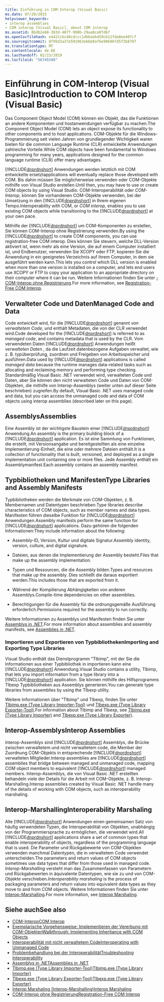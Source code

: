 ```yaml
---
title: Einführung in COM-Interop (Visual Basic)
ms.date: 07/20/2015
helpviewer_keywords:
- interop assemblies
- COM interop [Visual Basic], about COM interop
ms.assetid: 8bd62e68-383d-407f-998b-29aa0ce0fd67
ms.openlocfilehash: e4421cbc40cdccc1dbbaeb459cb12fda0ee407cf
ms.sourcegitcommit: 8f95d3a37e591963ebbb9af6e90686fd5f3b8707
ms.translationtype: MT
ms.contentlocale: de-DE
ms.lasthandoff: 02/23/2019
ms.locfileid: "56745598"
---
```

# <a name="introduction-to-com-interop-visual-basic"></a><span data-ttu-id="039de-102">Einführung in COM-Interop (Visual Basic)</span><span class="sxs-lookup"><span data-stu-id="039de-102">Introduction to COM Interop (Visual Basic)</span></span>
<span data-ttu-id="039de-103">Das Component Object Model (COM) können ein Objekt, das die Funktionen an andere Komponenten und hostanwendungen verfügbar zu machen.</span><span class="sxs-lookup"><span data-stu-id="039de-103">The Component Object Model (COM) lets an object expose its functionality to other components and to host applications.</span></span> <span data-ttu-id="039de-104">COM-Objekte für die Windows-Programmierung seit vielen Jahren von grundlegender Wichtigkeit waren bieten für die common Language Runtime (CLR) entwickelte Anwendungen zahlreiche Vorteile.</span><span class="sxs-lookup"><span data-stu-id="039de-104">While COM objects have been fundamental to Windows programming for many years, applications designed for the common language runtime (CLR) offer many advantages.</span></span>  
  
 [!INCLUDE[dnprdnshort](~/includes/dnprdnshort-md.md)] <span data-ttu-id="039de-105">Anwendungen werden letztlich mit COM entwickelte ersetzt</span><span class="sxs-lookup"><span data-stu-id="039de-105">applications will eventually replace those developed with COM.</span></span> <span data-ttu-id="039de-106">Bis dahin müssen Sie möglicherweise verwenden oder COM-Objekte mithilfe von Visual Studio erstellen.</span><span class="sxs-lookup"><span data-stu-id="039de-106">Until then, you may have to use or create COM objects by using Visual Studio.</span></span> <span data-ttu-id="039de-107">COM-Interoperabilität oder *COM-Interop*, können Sie vorhandenen COM-Objekte verwenden, bei der Umsetzung in den [!INCLUDE[dnprdnshort](~/includes/dnprdnshort-md.md)] in Ihrem eigenen Tempo.</span><span class="sxs-lookup"><span data-stu-id="039de-107">Interoperability with COM, or *COM interop*, enables you to use existing COM objects while transitioning to the [!INCLUDE[dnprdnshort](~/includes/dnprdnshort-md.md)] at your own pace.</span></span>  
  
 <span data-ttu-id="039de-108">Mithilfe der [!INCLUDE[dnprdnshort](~/includes/dnprdnshort-md.md)] um COM-Komponenten zu erstellen, Sie können COM-Interop ohne Registrierung verwenden.</span><span class="sxs-lookup"><span data-stu-id="039de-108">By using the [!INCLUDE[dnprdnshort](~/includes/dnprdnshort-md.md)] to create COM components, you can use registration-free COM interop.</span></span> <span data-ttu-id="039de-109">Dies können Sie steuern, welche DLL-Version aktiviert ist, wenn mehr als eine Version, die auf einem Computer installiert ist, und Endbenutzer, verwenden Sie XCOPY oder FTP, kopieren Sie die Anwendung in ein geeignetes Verzeichnis auf ihrem Computer, in dem sie ausgeführt werden kann.</span><span class="sxs-lookup"><span data-stu-id="039de-109">This lets you control which DLL version is enabled when more than one version is installed on a computer, and lets end users use XCOPY or FTP to copy your application to an appropriate directory on their computer where it can be run.</span></span> <span data-ttu-id="039de-110">Weitere Informationen finden Sie unter [-COM-Interop ohne Registrierung](../../../framework/interop/registration-free-com-interop.md).</span><span class="sxs-lookup"><span data-stu-id="039de-110">For more information, see [Registration-Free COM Interop](../../../framework/interop/registration-free-com-interop.md).</span></span>  
  
## <a name="managed-code-and-data"></a><span data-ttu-id="039de-111">Verwalteter Code und Daten</span><span class="sxs-lookup"><span data-stu-id="039de-111">Managed Code and Data</span></span>  
 <span data-ttu-id="039de-112">Code entwickelt wird, für die [!INCLUDE[dnprdnshort](~/includes/dnprdnshort-md.md)] genannt *von verwaltetem Code*, und enthält Metadaten, die von der CLR verwendet wird.</span><span class="sxs-lookup"><span data-stu-id="039de-112">Code developed for the [!INCLUDE[dnprdnshort](~/includes/dnprdnshort-md.md)] is referred to as *managed code*, and contains metadata that is used by the CLR.</span></span> <span data-ttu-id="039de-113">Vom verwendeten Daten [!INCLUDE[dnprdnshort](~/includes/dnprdnshort-md.md)] Anwendungen heißt *verwalteten Daten* , da die Laufzeit datenbezogene Aufgaben verwaltet, wie z. B. typüberprüfung, zuordnen und Freigeben von Arbeitsspeicher und ausführen.</span><span class="sxs-lookup"><span data-stu-id="039de-113">Data used by [!INCLUDE[dnprdnshort](~/includes/dnprdnshort-md.md)] applications is called *managed data* because the runtime manages data-related tasks such as allocating and reclaiming memory and performing type checking.</span></span> <span data-ttu-id="039de-114">Standardmäßig Visual Basic .NET verwendet wird, verwalteten Code und Daten, aber Sie können den nicht verwalteten Code und Daten von COM-Objekten, die mithilfe von Interop-Assemblys (weiter unten auf dieser Seite beschrieben) zugreifen.</span><span class="sxs-lookup"><span data-stu-id="039de-114">By default, Visual Basic .NET uses managed code and data, but you can access the unmanaged code and data of COM objects using interop assemblies (described later on this page).</span></span>  
  
## <a name="assemblies"></a><span data-ttu-id="039de-115">Assemblys</span><span class="sxs-lookup"><span data-stu-id="039de-115">Assemblies</span></span>  
 <span data-ttu-id="039de-116">Eine Assembly ist der wichtigste Baustein einer [!INCLUDE[dnprdnshort](~/includes/dnprdnshort-md.md)] Anwendung.</span><span class="sxs-lookup"><span data-stu-id="039de-116">An assembly is the primary building block of a [!INCLUDE[dnprdnshort](~/includes/dnprdnshort-md.md)] application.</span></span> <span data-ttu-id="039de-117">Es ist eine Sammlung von Funktionen, die erstellt, mit Versionsangabe und bereitgestellten als eine einzelne Implementierung-Einheit, die eine oder mehrere Dateien enthält.</span><span class="sxs-lookup"><span data-stu-id="039de-117">It is a collection of functionality that is built, versioned, and deployed as a single implementation unit containing one or more files.</span></span> <span data-ttu-id="039de-118">Jede Assembly enthält ein Assemblymanifest.</span><span class="sxs-lookup"><span data-stu-id="039de-118">Each assembly contains an assembly manifest.</span></span>  
  
## <a name="type-libraries-and-assembly-manifests"></a><span data-ttu-id="039de-119">Typbibliotheken und Manifesten</span><span class="sxs-lookup"><span data-stu-id="039de-119">Type Libraries and Assembly Manifests</span></span>  
 <span data-ttu-id="039de-120">Typbibliotheken werden die Merkmale von COM-Objekten, z. B. Membernamen und Datentypen beschrieben.</span><span class="sxs-lookup"><span data-stu-id="039de-120">Type libraries describe characteristics of COM objects, such as member names and data types.</span></span> <span data-ttu-id="039de-121">Manifesten führen dieselbe Funktion für [!INCLUDE[dnprdnshort](~/includes/dnprdnshort-md.md)] Anwendungen.</span><span class="sxs-lookup"><span data-stu-id="039de-121">Assembly manifests perform the same function for [!INCLUDE[dnprdnshort](~/includes/dnprdnshort-md.md)] applications.</span></span> <span data-ttu-id="039de-122">Dazu gehören die folgenden Informationen:</span><span class="sxs-lookup"><span data-stu-id="039de-122">They include information about the following:</span></span>  
  
-   <span data-ttu-id="039de-123">Assembly-ID, Version, Kultur und digitale Signatur.</span><span class="sxs-lookup"><span data-stu-id="039de-123">Assembly identity, version, culture, and digital signature.</span></span>  
  
-   <span data-ttu-id="039de-124">Dateien, aus denen die Implementierung der Assembly besteht.</span><span class="sxs-lookup"><span data-stu-id="039de-124">Files that make up the assembly implementation.</span></span>  
  
-   <span data-ttu-id="039de-125">Typen und Ressourcen, die die Assembly bilden.</span><span class="sxs-lookup"><span data-stu-id="039de-125">Types and resources that make up the assembly.</span></span> <span data-ttu-id="039de-126">Dies schließt die daraus exportiert werden.</span><span class="sxs-lookup"><span data-stu-id="039de-126">This includes those that are exported from it.</span></span>  
  
-   <span data-ttu-id="039de-127">Während der Kompilierung Abhängigkeiten von anderen Assemblys.</span><span class="sxs-lookup"><span data-stu-id="039de-127">Compile-time dependencies on other assemblies.</span></span>  
  
-   <span data-ttu-id="039de-128">Berechtigungen für die Assembly für die ordnungsgemäße Ausführung erforderlich.</span><span class="sxs-lookup"><span data-stu-id="039de-128">Permissions required for the assembly to run correctly.</span></span>  
  
 <span data-ttu-id="039de-129">Weitere Informationen zu Assemblys und Manifesten finden Sie unter [Assemblys in .NET](../../../standard/assembly/index.md).</span><span class="sxs-lookup"><span data-stu-id="039de-129">For more information about assemblies and assembly manifests, see [Assemblies in .NET](../../../standard/assembly/index.md).</span></span>  
  
### <a name="importing-and-exporting-type-libraries"></a><span data-ttu-id="039de-130">Importieren und Exportieren von Typbibliotheken</span><span class="sxs-lookup"><span data-stu-id="039de-130">Importing and Exporting Type Libraries</span></span>  
 <span data-ttu-id="039de-131">Visual Studio enthält das Dienstprogramm "Tlbimp", mit der Sie die Informationen aus einer Typbibliothek in importieren kann eine [!INCLUDE[dnprdnshort](~/includes/dnprdnshort-md.md)] Anwendung.</span><span class="sxs-lookup"><span data-stu-id="039de-131">Visual Studio contains a utility, Tlbimp, that lets you import information from a type library into a [!INCLUDE[dnprdnshort](~/includes/dnprdnshort-md.md)] application.</span></span> <span data-ttu-id="039de-132">Sie können mithilfe des Hilfsprogramms Tlbexp Typbibliotheken aus Assemblys generieren.</span><span class="sxs-lookup"><span data-stu-id="039de-132">You can generate type libraries from assemblies by using the Tlbexp utility.</span></span>  
  
 <span data-ttu-id="039de-133">Weitere Informationen über "Tlbimp" und Tlbexp, finden Sie unter [Tlbimp.exe (Type Library Importer-Tool)](../../../framework/tools/tlbimp-exe-type-library-importer.md) und [Tlbexp.exe (Type Library Exporter-Tool)](../../../framework/tools/tlbexp-exe-type-library-exporter.md).</span><span class="sxs-lookup"><span data-stu-id="039de-133">For information about Tlbimp and Tlbexp, see [Tlbimp.exe (Type Library Importer)](../../../framework/tools/tlbimp-exe-type-library-importer.md) and [Tlbexp.exe (Type Library Exporter)](../../../framework/tools/tlbexp-exe-type-library-exporter.md).</span></span>  
  
## <a name="interop-assemblies"></a><span data-ttu-id="039de-134">Interop-Assemblys</span><span class="sxs-lookup"><span data-stu-id="039de-134">Interop Assemblies</span></span>  
 <span data-ttu-id="039de-135">Interop-Assemblys sind [!INCLUDE[dnprdnshort](~/includes/dnprdnshort-md.md)] Assemblys, die Brücke zwischen verwaltetem und nicht verwaltetem code, die Member der Zuordnung COM-Objekts in entsprechende [!INCLUDE[dnprdnshort](~/includes/dnprdnshort-md.md)] verwalteten Mitglieder.</span><span class="sxs-lookup"><span data-stu-id="039de-135">Interop assemblies are [!INCLUDE[dnprdnshort](~/includes/dnprdnshort-md.md)] assemblies that bridge between managed and unmanaged code, mapping COM object members to equivalent [!INCLUDE[dnprdnshort](~/includes/dnprdnshort-md.md)] managed members.</span></span> <span data-ttu-id="039de-136">Interop-Assemblys, die von Visual Basic .NET erstellten behandeln viele der Details für die Arbeit mit COM-Objekte, z. B. Interop-Marshalling.</span><span class="sxs-lookup"><span data-stu-id="039de-136">Interop assemblies created by Visual Basic .NET handle many of the details of working with COM objects, such as interoperability marshaling.</span></span>  
  
## <a name="interoperability-marshaling"></a><span data-ttu-id="039de-137">Interop-Marshalling</span><span class="sxs-lookup"><span data-stu-id="039de-137">Interoperability Marshaling</span></span>  
 <span data-ttu-id="039de-138">Alle [!INCLUDE[dnprdnshort](~/includes/dnprdnshort-md.md)] Anwendungen einen gemeinsamen Satz von häufig verwendeten Typen, die Interoperabilität von Objekten, unabhängig von der Programmiersprache zu ermöglichen, die verwendet wird.</span><span class="sxs-lookup"><span data-stu-id="039de-138">All [!INCLUDE[dnprdnshort](~/includes/dnprdnshort-md.md)] applications share a set of common types that enable interoperability of objects, regardless of the programming language that is used.</span></span> <span data-ttu-id="039de-139">Die Parameter und Rückgabewerte von COM-Objekten verwenden manchmal Datentypen, die in verwaltetem Code verwendet unterscheiden.</span><span class="sxs-lookup"><span data-stu-id="039de-139">The parameters and return values of COM objects sometimes use data types that differ from those used in managed code.</span></span> <span data-ttu-id="039de-140">*Interop-Marshalling* versteht man das Zusammenfassen von Parametern und Rückgabewerten in äquivalente Datentypen, wie sie zu und von COM-Objekte verschieben.</span><span class="sxs-lookup"><span data-stu-id="039de-140">*Interoperability marshaling* is the process of packaging parameters and return values into equivalent data types as they move to and from COM objects.</span></span> <span data-ttu-id="039de-141">Weitere Informationen finden Sie unter [Interop-Marshalling](../../../framework/interop/interop-marshaling.md).</span><span class="sxs-lookup"><span data-stu-id="039de-141">For more information, see [Interop Marshaling](../../../framework/interop/interop-marshaling.md).</span></span>  
  
## <a name="see-also"></a><span data-ttu-id="039de-142">Siehe auch</span><span class="sxs-lookup"><span data-stu-id="039de-142">See also</span></span>

- [<span data-ttu-id="039de-143">COM-Interop</span><span class="sxs-lookup"><span data-stu-id="039de-143">COM Interop</span></span>](../../../visual-basic/programming-guide/com-interop/index.md)
- [<span data-ttu-id="039de-144">Exemplarische Vorgehensweise: Implementieren der Vererbung mit COM-Objekten</span><span class="sxs-lookup"><span data-stu-id="039de-144">Walkthrough: Implementing Inheritance with COM Objects</span></span>](../../../visual-basic/programming-guide/com-interop/walkthrough-implementing-inheritance-with-com-objects.md)
- [<span data-ttu-id="039de-145">Interoperabilität mit nicht verwaltetem Code</span><span class="sxs-lookup"><span data-stu-id="039de-145">Interoperating with Unmanaged Code</span></span>](../../../framework/interop/index.md)
- [<span data-ttu-id="039de-146">Problembehandlung bei der Interoperabilität</span><span class="sxs-lookup"><span data-stu-id="039de-146">Troubleshooting Interoperability</span></span>](../../../visual-basic/programming-guide/com-interop/troubleshooting-interoperability.md)
- [<span data-ttu-id="039de-147">Assemblys in .NET</span><span class="sxs-lookup"><span data-stu-id="039de-147">Assemblies in .NET</span></span>](../../../standard/assembly/index.md)
- [<span data-ttu-id="039de-148">Tlbimp.exe (Type Library Importer-Tool)</span><span class="sxs-lookup"><span data-stu-id="039de-148">Tlbimp.exe (Type Library Importer)</span></span>](../../../framework/tools/tlbimp-exe-type-library-importer.md)
- [<span data-ttu-id="039de-149">Tlbexp.exe (Type Library Exporter-Tool)</span><span class="sxs-lookup"><span data-stu-id="039de-149">Tlbexp.exe (Type Library Exporter)</span></span>](../../../framework/tools/tlbexp-exe-type-library-exporter.md)
- [<span data-ttu-id="039de-150">Interop Marshaling (Interop-Marshalling)</span><span class="sxs-lookup"><span data-stu-id="039de-150">Interop Marshaling</span></span>](../../../framework/interop/interop-marshaling.md)
- [<span data-ttu-id="039de-151">COM-Interop ohne Registrierung</span><span class="sxs-lookup"><span data-stu-id="039de-151">Registration-Free COM Interop</span></span>](../../../framework/interop/registration-free-com-interop.md)
